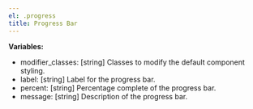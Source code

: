 ```yaml
---
el: .progress
title: Progress Bar
---
```


__Variables:__
* modifier_classes: [string] Classes to modify the default component styling.
* label: [string] Label for the progress bar.
* percent: [string] Percentage complete of the progress bar.
* message: [string] Description of the progress bar.
